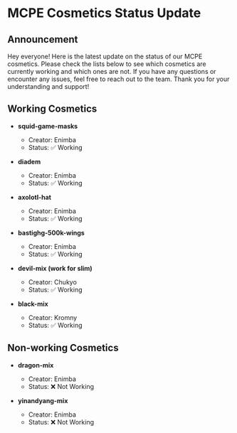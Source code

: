 # MCPE Cosmetics Status Update

## Announcement
Hey everyone! Here is the latest update on the status of our MCPE cosmetics. Please check the lists below to see which cosmetics are currently working and which ones are not. If you have any questions or encounter any issues, feel free to reach out to the team. Thank you for your understanding and support!

## Working Cosmetics
- **squid-game-masks**
  - Creator: Enimba
  - Status: :white_check_mark: Working

- **diadem**
  - Creator: Enimba
  - Status: :white_check_mark: Working

- **axolotl-hat**
  - Creator: Enimba
  - Status: :white_check_mark: Working

- **bastighg-500k-wings**
  - Creator: Enimba
  - Status: :white_check_mark: Working

- **devil-mix (work for slim)**
  - Creator: Chukyo
  - Status: :white_check_mark: Working

- **black-mix**
  - Creator: Kromny
  - Status: :white_check_mark: Working

## Non-working Cosmetics
- **dragon-mix**
  - Creator: Enimba
  - Status: :x: Not Working

- **yinandyang-mix**
  - Creator: Enimba
  - Status: :x: Not Working
